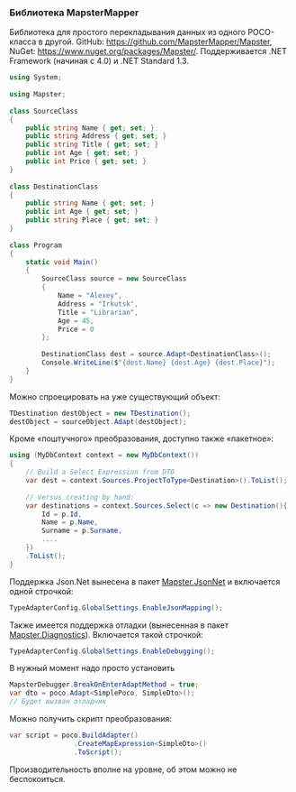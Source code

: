 ### Библиотека MapsterMapper

Библиотека для простого перекладывания данных из одного POCO-класса в другой. GitHub: https://github.com/MapsterMapper/Mapster, NuGet: https://www.nuget.org/packages/Mapster/. Поддерживается .NET Framework (начиная с 4.0) и .NET Standard 1.3.

```csharp
using System;
 
using Mapster;
 
class SourceClass
{
    public string Name { get; set; }
    public string Address { get; set; }
    public string Title { get; set; }
    public int Age { get; set; }
    public int Price { get; set; }
}
 
class DestinationClass
{
    public string Name { get; set; }
    public int Age { get; set; }
    public string Place { get; set; }
}
 
class Program
{
    static void Main()
    {
        SourceClass source = new SourceClass
        {
            Name = "Alexey",
            Address = "Irkutsk",
            Title = "Librarian",
            Age = 45,
            Price = 0
        };
 
        DestinationClass dest = source.Adapt<DestinationClass>();
        Console.WriteLine($"{dest.Name} {dest.Age} {dest.Place}");
    }
}
```

Можно спроецировать на уже существующий объект:

```csharp
TDestination destObject = new TDestination();
destObject = sourceObject.Adapt(destObject);
```

Кроме «поштучного» преобразования, доступно также «пакетное»:

```csharp
using (MyDbContext context = new MyDbContext())
{
    // Build a Select Expression from DTO
    var dest = context.Sources.ProjectToType<Destination>().ToList();
 
    // Versus creating by hand:
    var destinations = context.Sources.Select(c => new Destination(){
        Id = p.Id,
        Name = p.Name,
        Surname = p.Surname,
        ....
    })
    .ToList();
}
```

Поддержка Json.Net вынесена в пакет [Mapster.JsonNet](https://www.nuget.org/packages/Mapster.JsonNet/) и включается одной строчкой:

```csharp
TypeAdapterConfig.GlobalSettings.EnableJsonMapping();
```

Также имеется поддержка отладки (вынесенная в пакет [Mapster.Diagnostics](https://www.nuget.org/packages/Mapster.Diagnostics/)). Включается такой строчкой:

```csharp
TypeAdapterConfig.GlobalSettings.EnableDebugging();
```

В нужный момент надо просто установить

```csharp
MapsterDebugger.BreakOnEnterAdaptMethod = true;
var dto = poco.Adapt<SimplePoco, SimpleDto>();
// Будет вызван отладчик
```

Можно получить скрипт преобразования:

```csharp
var script = poco.BuildAdapter()
                .CreateMapExpression<SimpleDto>()
                .ToScript();
```

Производительность вполне на уровне, об этом можно не беспокоиться.